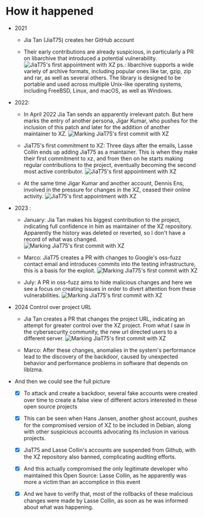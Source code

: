 # How it happened

- 2021

  - Jia Tan (JiaT75) creates her GitHub account

  - Their early contributions are already suspicious, in particularly a PR on libarchive that introduced a potential vulnerability.
    ![JiaT75's first appointment with XZ](https://cdn-images-1.medium.com/max/800/1*TVm5QDCcXIETfwXdCs1pvA.png)
    ps.: libarchive supports a wide variety of archive formats, including popular ones like tar, gzip, zip and rar, as well as several others. The library is designed to be portable and used across multiple Unix-like operating systems, including FreeBSD, Linux, and macOS, as well as Windows.

- 2022:

  - In April 2022 Jia Tan sends an apparently irrelevant patch. But here marks the entry of another persona, Jigar Kumar, who pushes for the inclusion of this patch and later for the addition of another maintainer to XZ.
    ![Marking JiaT75's first commit with XZ](https://cdn-images-1.medium.com/max/800/1*h8KhYWkCqtFVqeRQZwZE1A.png)

  - JiaT75's first commitment to XZ: Three days after the emails, Lasse Collin ends up adding JiaT75 as a maintainer. This is when they make their first commitment to xz , and from then on he starts making regular contributions to the project, eventually becoming the second most active contributor.
    ![JiaT75's first appointment with XZ](https://cdn-images-1.medium.com/max/800/1*JISkxpQVkCb_HKIqVolD3A.png)

  - At the same time Jigar Kumar and another account, Dennis Ens, involved in the pressure for changes in the XZ, ceased their online activity.
    ![JiaT75's first appointment with XZ](https://cdn-images-1.medium.com/max/800/1*BU4P3-q4A2cHbKcxdEDcpQ.png)

- 2023 :

  - January: Jia Tan makes his biggest contribution to the project, indicating full confidence in him as maintainer of the XZ repository. Apparently the history was deleted or reverted, so I don't have a record of what was changed.
    ![Marking JiaT75's first commit with XZ](https://cdn-images-1.medium.com/max/800/1*f_o9bNiwn-hKdwmVLy8i5A.png)

  - Marco: JiaT75 creates a PR with changes to Google's oss-fuzz contact email and introduces commits into the testing infrastructure, this is a basis for the exploit.
    ![Marking JiaT75's first commit with XZ](https://cdn-images-1.medium.com/max/800/1*DulPIc9j_qfgN3THNbmuhA.png)

  - July: A PR in oss-fuzz aims to hide malicious changes and here we see a focus on creating issues in order to divert attention from these vulnerabilities.
    ![Marking JiaT75's first commit with XZ](https://cdn-images-1.medium.com/max/800/1*UjQCWmIelXdwOcF8_h8qTw.png)

- 2024 Control over project URL

  - Jia Tan creates a PR that changes the project URL, indicating an attempt for greater control over the XZ project. From what I saw in the cybersecurity community, the new url directed users to a different server.
    ![Marking JiaT75's first commit with XZ](https://cdn-images-1.medium.com/max/800/1*GPM9xfsJsYz2P0NqyXEcsg.png)

  - Marco: After these changes, anomalies in the system's performance lead to the discovery of the backdoor, caused by unexpected behavior and performance problems in software that depends on liblzma.

- And then we could see the full picture

  - [x] To attack and create a backdoor, several fake accounts were created over time to create a false view of different actors interested in these open source projects

  - [x] This can be seen when Hans Jansen, another ghost account, pushes for the compromised version of XZ to be included in Debian, along with other suspicious accounts advocating its inclusion in various projects.

  - [x] JiaT75 and Lasse Collin's accounts are suspended from Github, with the XZ repository also banned, complicating auditing efforts.

  - [x] And this actually compromised the only legitimate developer who maintained this Open Source: Lasse Collin, as he apparently was more a victim than an accomplice in this event

  - [x] And we have to verify that, most of the rollbacks of these malicious changes were made by Lasse Collin, as soon as he was informed about what was happening.
